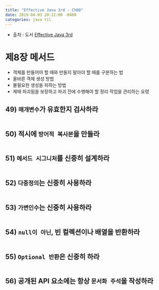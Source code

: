 ```yaml
---
title: "Effective Java 3rd - Ch08"
date: 2019-04-03 20:12:00 -0400
categories: java til
---
```


* 출처 : 도서 [Effective Java 3rd](http://www.yes24.com/Product/Goods/65551284)

# 제8장 메서드

- 객체를 만들어야 할 때와 만들지 말아야 할 때를 구분하는 법
- 올바른 객체 생성 방법
- 불필요한 생성을 피하는 방법
- 제때 파괴됨을 보장하고 파괴 전에 수행해야 할 정리 작업을 관리하는 요령


## 49) `매개변수`가 유효한지 검사하라 

```java
```

## 50) 적시에 `방어적 복사본`을 만들라 

```java
```

## 51) `메서드 시그니처`를 신중히 설계하라 

```java
```

## 52) `다중정의`는 신중히 사용하라 

```java
```

## 53) `가변인수`는 신중히 사용하라 

```java
```

## 54) `null이 아닌`, 빈 컬렉션이나 배열을 반환하라 

```java
```

## 55) `Optional 반환`은 신중히 하라 

```java
```

## 56) 공개된 API 요소에는 항상 `문서화 주석`을 작성하라 

```java
```

